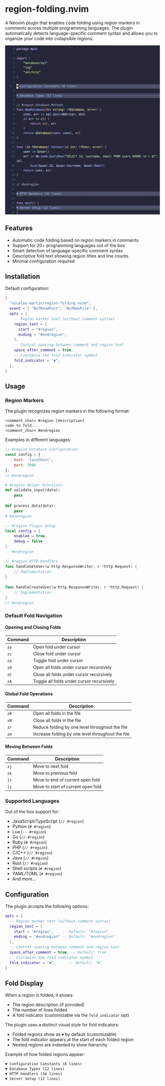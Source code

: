 # region-folding.nvim

A Neovim plugin that enables code folding using region markers in comments across multiple programming languages. The plugin automatically detects language-specific comment syntax and allows you to organize your code into collapsible regions.

![Region Folding Example](./assets/region-folding-example.png)

## Features

- Automatic code folding based on region markers in comments
- Support for 20+ programming languages out of the box
- Smart detection of language-specific comment syntax
- Descriptive fold text showing region titles and line counts
- Minimal configuration required

## Installation

Default configuration:
```lua
{
  "nicolas-martin/region-folding.nvim",
  event = { "BufReadPost", "BufNewFile" },
  opts = {
    -- Region marker text (without comment syntax)
    region_text = {
      start = "#region",
      ending = "#endregion",
    },
    -- Control spacing between comment and region text
    space_after_comment = true,
    -- Customize the fold indicator symbol
    fold_indicator = "▼",
  },
}
```

## Usage

### Region Markers

The plugin recognizes region markers in the following format:
```
<comment_char> #region [description]
code to fold...
<comment_char> #endregion
```

Examples in different languages:

```javascript
// #region Database Configuration
const config = {
    host: 'localhost',
    port: 3000
};
// #endregion
```

```python
# #region Helper Functions
def validate_input(data):
    pass

def process_data(data):
    pass
# #endregion
```

```lua
-- #region Plugin Setup
local config = {
    enabled = true,
    debug = false
}
-- #endregion
```

```go
// #region HTTP Handlers
func handleGetUser(w http.ResponseWriter, r *http.Request) {
    // Implementation
}

func handleCreateUser(w http.ResponseWriter, r *http.Request) {
    // Implementation
}
// #endregion
```

### Default Fold Navigation

#### Opening and Closing Folds

| Command | Description |
|---------|-------------|
| `zo` | Open fold under cursor |
| `zc` | Close fold under cursor |
| `za` | Toggle fold under cursor |
| `zO` | Open all folds under cursor recursively |
| `zC` | Close all folds under cursor recursively |
| `zA` | Toggle all folds under cursor recursively |

#### Global Fold Operations

| Command | Description |
|---------|-------------|
| `zR` | Open all folds in the file |
| `zM` | Close all folds in the file |
| `zr` | Reduce folding by one level throughout the file |
| `zm` | Increase folding by one level throughout the file |

#### Moving Between Folds

| Command | Description |
|---------|-------------|
| `zj` | Move to next fold |
| `zk` | Move to previous fold |
| `]z` | Move to end of current open fold |
| `[z` | Move to start of current open fold |

### Supported Languages

Out of the box support for:
- JavaScript/TypeScript (`// #region`)
- Python (`# #region`)
- Lua (`-- #region`)
- Go (`// #region`)
- Ruby (`# #region`)
- PHP (`// #region`)
- C/C++ (`// #region`)
- Java (`// #region`)
- Rust (`// #region`)
- Shell scripts (`# #region`)
- YAML/TOML (`# #region`)
- And more...

## Configuration

The plugin accepts the following options:

```lua
opts = {
  -- Region marker text (without comment syntax)
  region_text = {
    start = "#region",    -- Default: "#region"
    ending = "#endregion" -- Default: "#endregion"
  },
  -- Control spacing between comment and region text
  space_after_comment = true, -- Default: true
  -- Customize the fold indicator symbol
  fold_indicator = "▼",      -- Default: "▼"
}
```

## Fold Display

When a region is folded, it shows:
- The region description (if provided)
- The number of lines folded
- A fold indicator (customizable via the `fold_indicator` opt)

The plugin uses a distinct visual style for fold indicators:
- Folded regions show as `▼` by default (customizable)
- The fold indicator appears at the start of each folded region
- Nested regions are indented to show hierarchy

Example of how folded regions appear:
```
▼ Configuration Constants (8 lines)
▼ Database Types (12 lines)
▼ HTTP Handlers (16 lines)
▼ Server Setup (12 lines)
```
